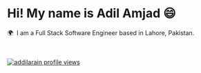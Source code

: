 # Hi! My name is Adil Amjad 😄

🌍  I am a Full Stack Software Engineer based in Lahore, Pakistan.

<br />

[![addilarain profile views](https://u8views.com/api/v1/github/profiles/210363013/views/day-week-month-total-count.svg)](https://u8views.com/github/addilarain)
